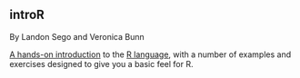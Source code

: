 ## introR

By Landon Sego and Veronica Bunn

[A hands-on introduction](http://lhsego.github.io/introR) to the [R language](http://www.r-project.org), with a number of examples and exercises designed to give you a basic feel for R.

